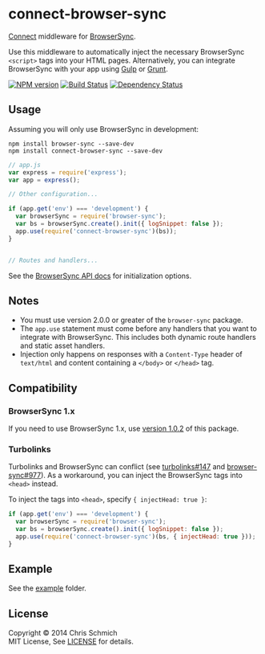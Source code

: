 # connect-browser-sync

[Connect](https://github.com/senchalabs/connect) middleware for [BrowserSync](https://github.com/shakyShane/browser-sync).

Use this middleware to automatically inject the necessary BrowserSync `<script>` tags into your HTML pages. Alternatively, you can integrate BrowserSync with your app using [Gulp](https://github.com/shakyShane/gulp-browser-sync) or [Grunt](https://github.com/shakyShane/grunt-browser-sync).

[![NPM version](https://badge.fury.io/js/connect-browser-sync.svg)](https://npmjs.org/package/connect-browser-sync)
[![Build Status](https://travis-ci.org/schmich/connect-browser-sync.svg?branch=master)](https://travis-ci.org/schmich/connect-browser-sync)
[![Dependency Status](https://gemnasium.com/schmich/connect-browser-sync.svg)](https://gemnasium.com/schmich/connect-browser-sync)

## Usage

Assuming you will only use BrowserSync in development:

```
npm install browser-sync --save-dev
npm install connect-browser-sync --save-dev
```

```javascript
// app.js
var express = require('express');
var app = express();

// Other configuration...

if (app.get('env') === 'development') {
  var browserSync = require('browser-sync');
  var bs = browserSync.create().init({ logSnippet: false });
  app.use(require('connect-browser-sync')(bs));
}


// Routes and handlers...
```

See the [BrowserSync API docs](http://www.browsersync.io/docs/api/) for initialization options.

## Notes

- You must use version 2.0.0 or greater of the `browser-sync` package.
- The `app.use` statement must come before any handlers that you want to integrate with BrowserSync. This includes both dynamic route handlers and static asset handlers.
- Injection only happens on responses with a `Content-Type` header of `text/html` and content containing a `</body>` or `</head>` tag.

## Compatibility

### BrowserSync 1.x

If you need to use BrowserSync 1.x, use [version 1.0.2](https://github.com/schmich/connect-browser-sync/releases/tag/v1.0.2) of this package.

### Turbolinks

Turbolinks and BrowserSync can conflict (see [turbolinks#147](https://github.com/turbolinks/turbolinks/issues/147) and [browser-sync#977](https://github.com/BrowserSync/browser-sync/issues/977)). As a workaround, you can inject the BrowserSync tags into `<head>` instead.

To inject the tags into `<head>`, specify `{ injectHead: true }`:

```javascript
if (app.get('env') === 'development') {
  var browserSync = require('browser-sync');
  var bs = browserSync.create().init({ logSnippet: false });
  app.use(require('connect-browser-sync')(bs, { injectHead: true }));
}
```

## Example

See the [example](example) folder.

## License

Copyright &copy; 2014 Chris Schmich
<br>
MIT License, See [LICENSE](LICENSE) for details.
